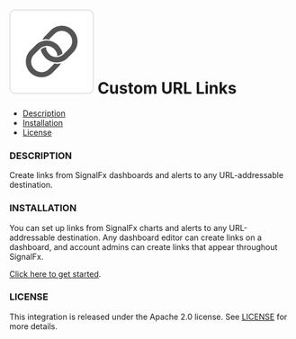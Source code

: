 # ![](./img/integration_externallink.png) Custom URL Links

- [Description](#description)
- [Installation](#installation)
- [License](#license)

### DESCRIPTION

Create links from SignalFx dashboards and alerts to any URL-addressable destination. 

### INSTALLATION

You can set up links from SignalFx charts and alerts to any URL-addressable destination. Any dashboard editor can create links on a dashboard, and account admins can create links that appear throughout SignalFx. 

[Click here to get started](/#/organization/YOUR_SIGNALFX_ORG_ID?selectedKeyValue=sf_section:globaldatalinks). 

### LICENSE

This integration is released under the Apache 2.0 license. See [LICENSE](./LICENSE) for more details.
